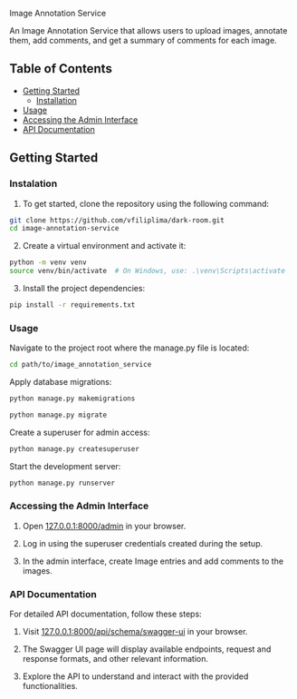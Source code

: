 Image Annotation Service

An Image Annotation Service that allows users to upload images, annotate them, add comments, and get a summary of comments for each image.

## Table of Contents
- [Getting Started](#getting-started)
  - [Installation](#installation)
- [Usage](#usage)
- [Accessing the Admin Interface](#accessing-the-admin-interface)
- [API Documentation](#api-documentation)

  
## Getting Started

### Instalation

1. To get started, clone the repository using the following command:

```bash
git clone https://github.com/vfiliplima/dark-room.git
cd image-annotation-service
```

2. Create a virtual environment and activate it:

```bash
python -m venv venv
source venv/bin/activate  # On Windows, use: .\venv\Scripts\activate
```

3. Install the project dependencies:

```bash
pip install -r requirements.txt
```

### Usage

Navigate to the project root where the manage.py file is located:

```bash
cd path/to/image_annotation_service
```

Apply database migrations:

```bash
python manage.py makemigrations
```

```bash
python manage.py migrate
```

Create a superuser for admin access:

```bash
python manage.py createsuperuser
```

Start the development server:

```bash
python manage.py runserver
```

### Accessing the Admin Interface

1. Open [127.0.0.1:8000/admin](http://127.0.0.1:8000/admin) in your browser.

2. Log in using the superuser credentials created during the setup.

3. In the admin interface, create Image entries and add comments to the images.


### API Documentation

For detailed API documentation, follow these steps:

1. Visit [127.0.0.1:8000/api/schema/swagger-ui](http://127.0.0.1:8000/api/schema/swagger-ui) in your browser.

2. The Swagger UI page will display available endpoints, request and response formats, and other relevant information.

3. Explore the API to understand and interact with the provided functionalities.
